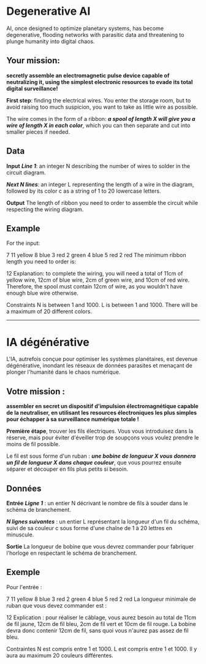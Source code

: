 # Degenerative AI
AI, once designed to optimize planetary systems, has become degenerative, flooding networks with parasitic data and threatening to plunge humanity into digital chaos.

## Your mission:
**secretly assemble an electromagnetic pulse device capable of neutralizing it, using the simplest electronic resources to evade its total digital surveillance!**

**First step**: finding the electrical wires. You enter the storage room, but to avoid raising too much suspicion, you want to take as little wire as possible.

The wire comes in the form of a ribbon: ***a spool of length X will give you a wire of length X in each color***, which you can then separate and cut into smaller pieces if needed.

## Data
**Input**
***Line 1***: an integer N describing the number of wires to solder in the circuit diagram.

***Next N lines***: an integer L representing the length of a wire in the diagram, followed by its color c as a string of 1 to 20 lowercase letters.

**Output**
The length of ribbon you need to order to assemble the circuit while respecting the wiring diagram.

## Example
For the input:

7
11 yellow
8 blue
3 red
2 green
4 blue
5 red
2 red
The minimum ribbon length you need to order is:

12
Explanation: to complete the wiring, you will need a total of 11cm of yellow wire, 12cm of blue wire, 2cm of green wire, and 10cm of red wire. Therefore, the spool must contain 12cm of wire, as you wouldn't have enough blue wire otherwise.

Constraints
N is between 1 and 1000.
L is between 1 and 1000.
There will be a maximum of 20 different colors.

---------------------------------------------------------------------------------------------------------------

# IA dégénérative
L'IA, autrefois conçue pour optimiser les systèmes planétaires, est devenue dégénérative, inondant les réseaux de données parasites et menaçant de plonger l'humanité dans le chaos numérique.

## Votre mission : 
**assembler en secret un dispositif d'impulsion électromagnétique capable de la neutraliser, en utilisant les resources électroniques les plus simples pour échapper à sa surveillance numérique totale !**

**Première étape**, trouver les fils électriques. Vous vous introduisez dans la réserve, mais pour éviter d'éveiller trop de soupçons vous voulez prendre le moins de fil possible.

Le fil est sous forme d'un ruban : ***une bobine de longueur X vous donnera un fil de longueur X dans chaque couleur***, que vous pourrez ensuite séparer et découper en fils plus petits si besoin.

## Données
**Entrée**
***Ligne 1*** : un entier N décrivant le nombre de fils à souder dans le schéma de branchement.

***N lignes suivantes*** : un entier L représentant la longueur d'un fil du schéma, suivi de sa couleur c sous forme d'une chaîne de 1 à 20 lettres en minuscule.

**Sortie**
La longueur de bobine que vous devrez commander pour fabriquer l'horloge en respectant le schéma de branchement.

## Exemple
Pour l'entrée :

7
11 yellow
8 blue
3 red
2 green
4 blue
5 red
2 red
La longueur minimale de ruban que vous devez commander est :

12
Explication : pour réaliser le câblage, vous aurez besoin au total de 11cm de fil jaune, 12cm de fil bleu, 2cm de fil vert et 10cm de fil rouge. La bobine devra donc contenir 12cm de fil, sans quoi vous n'aurez pas assez de fil bleu.

Contraintes
N est compris entre 1 et 1000.
L est compris entre 1 et 1000.
Il y aura au maximum 20 couleurs différentes.